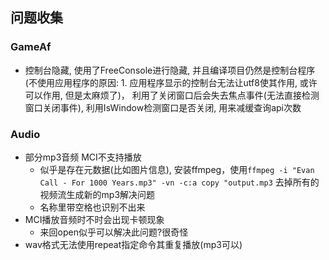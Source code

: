 ## 问题收集


### GameAf
* 控制台隐藏, 使用了FreeConsole进行隐藏, 并且编译项目仍然是控制台程序(不使用应用程序的原因: 1. 应用程序显示的控制台无法让utf8使其作用, 或许可以作用, 但是太麻烦了)， 利用了关闭窗口后会失去焦点事件(无法直接检测窗口关闭事件), 利用IsWindow检测窗口是否关闭, 用来减缓查询api次数

### Audio
* 部分mp3音频 MCI不支持播放
  - 似乎是存在元数据(比如图片信息), 安装ffmpeg，使用``ffmpeg -i "Evan Call - For 1000 Years.mp3" -vn -c:a copy "output.mp3`` 去掉所有的视频流生成新的mp3解决问题
  - 名称里带空格也识别不出来
* MCI播放音频时不时会出现卡顿现象
  * 来回open似乎可以解决此问题?很奇怪
* wav格式无法使用repeat指定命令其重复播放(mp3可以)